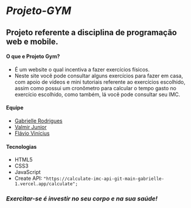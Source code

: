 # *Projeto-GYM*

## Projeto referente a disciplina de programação web e mobile.

#### O que e Projeto Gym?
- É um website o qual incentiva a fazer exercícios físicos. 
- Neste site você pode consultar alguns exercícios para fazer em casa, com apoio de vídeos e mini tutoriais referente ao exercícios escolhido, assim como possui um cronômetro para calcular o tempo gasto no exercício escolhido, como também, lá você pode consultar seu IMC. 

#### Equipe
- [Gabrielle Rodrigues](https://github.com/gabrielle-1)
- [Valmir Junior](https://github.com/Valmir-unicap)
- [Flávio Vinícius](https://github.com/FVSSANTOS)

#### Tecnologias
- HTML5
- CSS3
- JavaScript
- Create API: ```"https://calculate-imc-api-git-main-gabrielle-1.vercel.app/calculate";```

### *Exercitar-se é investir no seu corpo e na sua saúde!*

